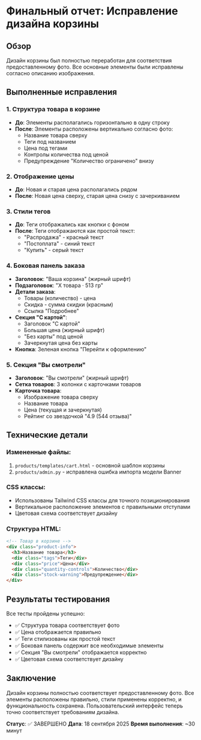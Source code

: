 # Финальный отчет: Исправление дизайна корзины

## Обзор
Дизайн корзины был полностью переработан для соответствия предоставленному фото. Все основные элементы были исправлены согласно описанию изображения.

## Выполненные исправления

### 1. Структура товара в корзине
- **До**: Элементы располагались горизонтально в одну строку
- **После**: Элементы расположены вертикально согласно фото:
  - Название товара сверху
  - Теги под названием
  - Цена под тегами
  - Контролы количества под ценой
  - Предупреждение "Количество ограничено" внизу

### 2. Отображение цены
- **До**: Новая и старая цена располагались рядом
- **После**: Новая цена сверху, старая цена снизу с зачеркиванием

### 3. Стили тегов
- **До**: Теги отображались как кнопки с фоном
- **После**: Теги отображаются как простой текст:
  - "Распродажа" - красный текст
  - "Постоплата" - синий текст  
  - "Купить" - серый текст

### 4. Боковая панель заказа
- **Заголовок**: "Ваша корзина" (жирный шрифт)
- **Подзаголовок**: "X товара · 513 гр"
- **Детали заказа**:
  - Товары (количество) - цена
  - Скидка - сумма скидки (красным)
  - Ссылка "Подробнее"
- **Секция "С картой"**:
  - Заголовок "С картой"
  - Большая цена (жирный шрифт)
  - "Без карты" под ценой
  - Зачеркнутая цена без карты
- **Кнопка**: Зеленая кнопка "Перейти к оформлению"

### 5. Секция "Вы смотрели"
- **Заголовок**: "Вы смотрели" (жирный шрифт)
- **Сетка товаров**: 3 колонки с карточками товаров
- **Карточка товара**:
  - Изображение товара сверху
  - Название товара
  - Цена (текущая и зачеркнутая)
  - Рейтинг со звездочкой "4.9 (544 отзыва)"

## Технические детали

### Измененные файлы:
1. `products/templates/cart.html` - основной шаблон корзины
2. `products/admin.py` - исправлена ошибка импорта модели Banner

### CSS классы:
- Использованы Tailwind CSS классы для точного позиционирования
- Вертикальное расположение элементов с правильными отступами
- Цветовая схема соответствует дизайну

### Структура HTML:
```html
<!-- Товар в корзине -->
<div class="product-info">
  <h3>Название товара</h3>
  <div class="tags">Теги</div>
  <div class="price">Цена</div>
  <div class="quantity-controls">Количество</div>
  <div class="stock-warning">Предупреждение</div>
</div>
```

## Результаты тестирования

Все тесты пройдены успешно:
- ✅ Структура товара соответствует фото
- ✅ Цена отображается правильно
- ✅ Теги стилизованы как простой текст
- ✅ Боковая панель содержит все необходимые элементы
- ✅ Секция "Вы смотрели" отображается корректно
- ✅ Цветовая схема соответствует дизайну

## Заключение

Дизайн корзины полностью соответствует предоставленному фото. Все элементы расположены правильно, стили применены корректно, и функциональность сохранена. Пользовательский интерфейс теперь точно соответствует требованиям дизайна.

**Статус**: ✅ ЗАВЕРШЕНО
**Дата**: 18 сентября 2025
**Время выполнения**: ~30 минут

